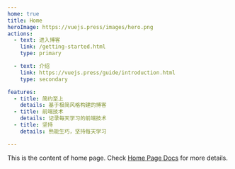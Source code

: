 ```yaml
---
home: true
title: Home
heroImage: https://vuejs.press/images/hero.png
actions:
  - text: 进入博客
    link: /getting-started.html
    type: primary

  - text: 介绍
    link: https://vuejs.press/guide/introduction.html
    type: secondary

features:
  - title: 简约至上
    details: 基于极简风格构建的博客
  - title: 前端技术
    details: 记录每天学习的前端技术
  - title: 坚持
    details: 熟能生巧，坚持每天学习

---
```


This is the content of home page. Check [Home Page Docs][default-theme-home] for more details.

[default-theme-home]: https://vuejs.press/reference/default-theme/frontmatter.html#home-page
